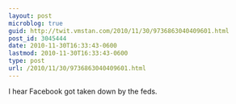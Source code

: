 ```yaml
---
layout: post
microblog: true
guid: http://twit.vmstan.com/2010/11/30/9736863040409601.html
post_id: 3045444
date: 2010-11-30T16:33:43-0600
lastmod: 2010-11-30T16:33:43-0600
type: post
url: /2010/11/30/9736863040409601.html
---
```

I hear Facebook got taken down by the feds.
